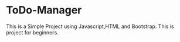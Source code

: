 # ToDo-Manager 
This is a Simple Project using Javascript,HTML and Bootstrap.
This is project for beginners.
